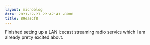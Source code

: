 ```yaml
---
layout: microblog
date: 2021-02-27 22:47:41 -0800
title: 89ea9cf8
---
```

Finished setting up a LAN icecast streaming radio service which I am already pretty excited about.
